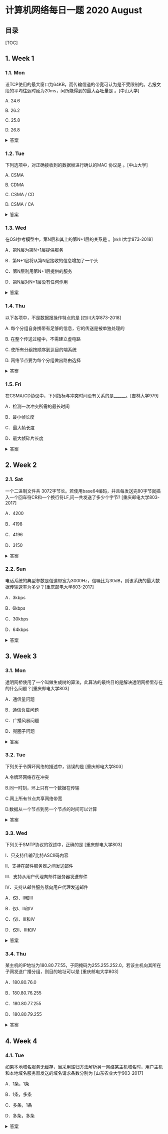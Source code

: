 计算机网络每日一题 2020 August
===

目录
---

[TOC]

## 1. Week 1

### 1.1. Mon

设TCP使用的最大窗口为64KB，而传输信道的带宽可认为是不受限制的。若报文段的平均往返时延为20ms，问所能得到的最大吞吐量是        。[中山大学]

A.  24.6

B.  26.2

C.  25.8

D.  26.8

<details>
<summary>答案</summary>
答案：B<br>
解析：传输信道的带宽可认为是不受限制的，则发送时延可忽略。平均往返时延为20ms，则发送方每秒可发送数据=1/(20*10-3)=50次只有每次都按最大窗口数发送数据才能得到最大的吞吐量。所以：最大吞吐量=每秒发送数据次数*最大窗口=50*64KB=50*64*1024*8=26.2Mbps。
</details>

### 1.2. Tue

下列选项中，对正确接收到的数据帧进行确认的MAC 协议是         。[中山大学]

A. CSMA

B. CDMA

C. CSMA / CD

D. CSMA / CA

<details>
<summary>答案</summary>
答案：D<br>
解析：可以用排除法。首先CDMA即码分多址，是物理层的东西；CSMA/CD即带冲突检测的载波监听多路访问，这个应该比较熟悉，接收方并不需要确认；CSMA，既然CSMA/CD是其超集，CSMA/CD没有的东西，CSMA自然也没有。于是排除法选D。CSMA/CA是无线局域网标准802.11中的协议。CSMA/CA利用ACK信号来避免冲突的发生，也就是说，只有当客户端收到网络上返回的ACK信号后才确认送出的数据已经正确到达目的地址。
</details>

### 1.3. Wed

在OSI参考模型中，第N层和其上的第N+1层的关系是         。[四川大学873-2018]

A．第N层为第N+1层提供服务

B．第N+1层将从第N层接收的信息增加了一个头

C．第N层利用第N+1层提供的服务

D．第N层对N+1层没有任何作用

<details>
<summary>答案</summary>
答案：A<br>
解析：本题考查OSI模型的层次关系，在协议的控制下，两个对等实体间的通信使得本层能够向上一层提供服务，同时要实现本层协议，还需要使用下层所提供的服务。本层的服务用户只能看见服务而无法看见下面的协议。下层的协议对上层的服务用户是透明的。也就是下一层要为上一层提供服务，并为上一层数据进行封装，因此答案为A，这里选项B和C的说法正好相反，应该是第N层将从第N+1层接收的信息增加了一个头，第N+1层利用第N层提供的服务。
</details>

### 1.4. Thu

以下各项中，不是数据报操作特点的是          [四川大学873-2018]

A.  每个分组自身携带有足够的信息，它的传送是被单独处理的

B.  在整个传送过程中，不需建立虚电路

C.  使所有分组按顺序到达目的端系统

D.  网络节点要为每个分组做出路由选择

<details>
<summary>答案</summary>
答案：C<br>
解析：数据报默认是指UDP数据报，而报文段往往和TCP结合在一起，称作TCP报文段。 UDP是一种无连接、无状态的传输层协议。
</details>

### 1.5. Fri

在CSMA/CD协议中，下列指标与冲突时间没有关系的是______。[吉林大学979]

A．检测一次冲突所需的最长时间

B．最小帧长度

C．最大帧长度

D．最大帧碎片长度

<details>
<summary>答案</summary>
答案：C<br>
解析：本题考查CSMA/CD协议中冲突时间。冲突时间就是能够进行冲突检测的最长时间，其决定了最小帧的长度和最大帧碎片的长度，对最大帧的长度没有影响，因此答案是C。
</details>

## 2. Week 2

### 2.1. Sat

一个二进制文件共 3072字节长。若使用base64编码，并且每发送完80字节就插入一个回车符CR和一个换行符LF,问一共发送了多少个字节? [重庆邮电大学803-2017]

A．4200

B．4198

C．4196

D．3150

<details>
<summary>答案</summary>
答案：A<br>
解析：base64的编码原则方法是先将二进制代码划分为一个24bit长的单元，然后将每一个24bit单元划分为4个6bit组，每一个6bit组按照一下方法转换成ASCII码。6bit的二进制代码共有64中不同的值，从0到63，分别用大写字码，小写字码，10个阿拉伯数字，+，/表示，再用两个连在一起的等号和一个等号分别表示最后一组的代码只有8或16bit。回车和换行可以在任何地方插入。然后将ASCII码进行传输。简单说，是将每6bit的数据转换为8bit之后再进行传输。<br>
转换后共需要传送的字节数=3072 / 6*8=4096,由题知每80个字节就插入两个字节，所以一共还需要插入的字节数为4096/80*2=102再加上最后一组发送完应答如的CR和LF，最后一共需要传输的字节数为4096+102+2=4200。
</details>

### 2.2. Sun

电话系统的典型参数是信道带宽为3000Hz，信噪比为30dB，则该系统的最大数据传输速率为多少？[重庆邮电大学803-2017]

A．3kbps

B．6kbps

C．30kbps

D．64kbps

<details>
<summary>答案</summary>
答案：C<br>
解析：电话系统的信道是有噪声的信道，所以该题应该用香农公式来求解.<br>
信噪比（dB)=10log10(S/N) (dB)<br>
30dB=10log10(S/N) dB<br>
解得：S/N=1000<br>
根据香农公式：传输速率C=Wlog2(1+S/N) (bit/s)<br>
W为信道带宽<br>
C=3000*log2（1+S/N）bit/s<br>
=3000*10 bit/s<br>
=30*1000 bit/s<br>
=30 kbit/s<br>
</details>

## 3. Week 3

### 3.1. Mon

透明网桥使用了一个叫做生成树的算法，此算法的最终目的是解决透明网桥里存在的什么问题？[重庆邮电大学803]

A．通信量问题

B．通信负载问题

C．广播风暴问题

D．兜圈子问题

<details>
<summary>答案</summary>
答案：D<br>
解析：在很多实际的网络应用中，有可能网桥会反复转发同一个帧，为了避免出现环状结构(兜圈子问题)，透明网桥使用了生成树算法。根据生成树算法制定的协议称为生成树协议。它的工作原理如下：<br>
根网桥是从网络中选择的一个作为属性拓扑的树根；最短路径开销是一个网桥到根网桥的最短路径；指定网桥负责转发到根网桥的数据；对于每个非根网桥，都需要从它的端口中选出一个到达根网桥路径最短的端口作为根端口，负责将本网段的数据发送到根网桥，这个端口叫做指定端口，一个网段中只有一个指定端口；生成树协议为每一个网段选择一个指定端口，那么其他的端口均处于阻塞状态。<br>
构造生成树首先要选择一个网桥作为生成树的根。实现方法是选择ID最小的网桥作为根网桥。接着，按照根到网桥的最短路径来构造生成树。如果某个网桥或局域网失败，则重新计算。该算法的结果是建立起从每个局域网到根网桥的惟一路径。该过程由生成树算法软件自动产生；拓扑结构变化时将更新计算生成树。
</details>

### 3.2. Tue

下列关于令牌环网络的描述中，错误的是         [重庆邮电大学803]

A.令牌环网络存在冲突

B.同一时刻，环上只有一个数据在传输

C.网上所有节点共享网络带宽

D.数据从一个节点到另一个节点的时间可以计算

<details>
<summary>答案</summary>
答案：A<br>
解析：令牌环网的拓扑结构为环形，存在一个令牌不停地在环中流动，只有获得了令牌的主机才能够发送数据，因此是不存在冲突的。
</details>

### 3.3. Wed

下列关于SMTP协议的叙述中，正确的是          [重庆邮电大学803]

I．只支持传输7比特ASCII码内容

II．支持在邮件服务器之间发送邮件

III．支持从用户代理向邮件服务器发送邮件

IV．支持从邮件服务器向用户代理发送邮件

A．仅I、II和III

B．仅I、II和IV

C．仅I、III和IV

D．仅II、III和IV

<details>
<summary>答案</summary>
答案：A<br>
解析：根据下图可知，SMTP协议支持在邮件服务器之间发送邮件，也支持从用户代理向邮件服务器发送信息。此外，SMTP协议只支持传输7比特的ASCII码内容。从邮件服务器向用户代理发送邮件使用的是POP3协议。
</details>

### 3.4. Thu

某主机的IP地址为180.80.77.55，子网掩码为255.255.252.0。若该主机向其所在子网发送广播分组，则目的地址可以是           [重庆邮电大学803]

A．180.80.76.0

B．180.80.76.255

C．180.80.77.255

D．180.80.79.255

<details>
<summary>答案</summary>
答案：D<br>
解析：IPv4地址中的特殊地址，直接广播地址，也就是把主机位全部设置为1，这里77的二进制是01001101，子网掩码252的二进制是11111100，由此可以看到77的前6位作为子网位，后四位作为主机位，由此可以知道其广播地址是180.80.01001111.255，也就是180.80.79.255，因此答案是D。
</details>

## 4. Week 4

### 4.1. Tue

如果本地域名服务无缓存，当采用递归方法解析另一网络某主机域名时，用户主机和本地域名服务器发送的域名请求条数分别为          [山东农业大学903-2017]

A．1条，1条

B．1条，多条

C．多条，1条

D．多条，多条

<details>
<summary>答案</summary>
答案：A<br>
解析：通常，域名解析有递归解析与递归迭代结合解析两种方式。递归解析要求域名服务器系统一次性完成全部域名地址变换。如果本地域名服务无缓存，当采用递归方法解析另一网络某主机域名时，用户主机、本地域名服务器发送的域名请求条数分别为1条、1条。而迭代解析则是每次请求一个服务器，不行再请求其他服务器。如果本地域名服务无缓存，当采用迭代方法解析另一网络某主机域名时，用户主机、本地域名服务器发送的域名请求条数分别为1条、多条。
</details>
